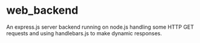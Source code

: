 # web_backend
An express.js server backend running on node.js handling some HTTP GET requests and using handlebars.js to make dynamic responses.
